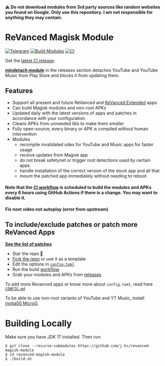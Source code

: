 #### ⚠️ Do not download modules from 3rd party sources like random websites you found on Google. Only use this repository. I am not responsible for anything they may contain.

# ReVanced Magisk Module
[![Telegram](https://img.shields.io/badge/Telegram-2CA5E0?style=for-the-badge&logo=telegram&logoColor=white)](https://t.me/revanced_kingsmanvn)
[![Build Modules](https://github.com/j-hc/revanced-magisk-module/actions/workflows/build.yml/badge.svg)](https://github.com/Kingsmanvn-Official/ReVanced-Magisk/actions/workflows/build.yml)
[![CI](https://github.com/Kingsmanvn-Official/ReVanced-Magisk/actions/workflows/ci.yml/badge.svg?event=schedule)](https://github.com/Kingsmanvn-Official/ReVanced-Magisk/actions/workflows/ci.yml)

Get the [latest CI release](https://github.com/Kingsmanvn-Official/ReVanced-Magisk/releases).

[**mindetach module**](https://github.com/j-hc/mindetach-magisk) in the releases section detaches YouTube and YouTube Music from Play Store and blocks it from updating them.

## Features
 * Support all present and future ReVanced and [ReVanced Extended](https://github.com//inotia00/revanced-patches) apps
 * Can build Magisk modules and non-root APKs
 * Updated daily with the latest versions of apps and patches in accordance with your configuration
 * Cleans APKs from unneeded libs to make them smaller
 * Fully open-source, every binary or APK is compiled without human intervention
 * Modules
     * recompile invalidated odex for YouTube and Music apps for faster usage
     * receive updates from Magisk app
     * do not break safetynet or trigger root detections used by certain apps
     * handle installation of the correct version of the stock app and all that
     * mount the patched app immediately without needing to reboot

#### **Note that the [CI workflow](../../actions/workflows/ci.yml) is scheduled to build the modules and APKs every 6 hours using GitHub Actions if there is a change. You may want to disable it.**
#### **Fix next video not autoplay (error from upstream)**

## To include/exclude patches or patch more ReVanced Apps
[**See the list of patches**](https://github.com/revanced/revanced-patches#-list-of-available-patches)

 * Star the repo :eyes:
 * [Fork the repo](https://github.com/j-hc/revanced-magisk-module/fork) or use it as a template
 * Edit the options in [`config.toml`](./config.toml)
 * Run the build [workflow](../../actions/workflows/build.yml)
 * Grab your modules and APKs from [releases](../../releases)

To add more Revanced apps or know more about `config.toml`, read here [`CONFIG.md`](./CONFIG.md)

To be able to use non-root variants of YouTube and YT Music, install [inotia00 MicroG](https://github.com/inotia00/VancedMicroG/releases).

# Building Locally
Make sure you have JDK 17 installed. Then run:

```console
$ git clone --recurse-submodules https://github.com/j-hc/revanced-magisk-module
$ cd revanced-magisk-module
$ ./build.sh
```

